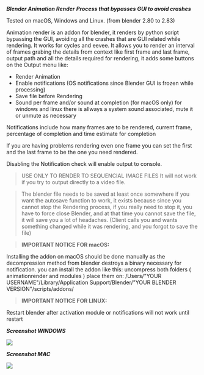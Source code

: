 ***Blender Animation Render***
***Process that bypasses GUI to avoid crashes***

Tested on macOS, Windows and Linux. (from blender 2.80 to 2.83)

Animation render is an addon for blender, it renders by python script bypassing the GUI, avoiding all the crashes that are GUI related while rendering. It works for cycles and eevee. It allows you to render an interval of frames grabing the details from context like first frame and last frame, output path and all the details required for rendering, it adds some buttons on the Output menu like:
- Render Animation
- Enable notifications (OS notifications since Blender GUI is frozen while processing)
- Save file before Rendering
- Sound per frame and/or sound at completion (for macOS only) for windows and linux there is allways a system sound associated, mute it or unmute as necessary

Notifications include how many frames are to be rendered, current frame, percentage of completion and time estimate for completion

If you are having problems rendering even one frame you can set the first and the last frame to be the one you need rendered.

Disabling the Notification check will enable output to console.

>USE ONLY TO RENDER TO SEQUENCIAL IMAGE FILES
It will not work if you try to output directly to a video file.

>The blender file needs to be saved at least once somewhere if you want the autosave function to work, it exists because since you cannot stop the Rendering process, if you really need to stop it, you have to force close Blender, and at that time you cannot save the file, it will save you a lot of headaches. (Client calls you and wants something changed while it was rendering, and you forgot to save the file)

>**IMPORTANT NOTICE FOR macOS:**

Installing the addon on macOS should be done manually as the decompression method from blender destroys a binary necessary for notification.
you can install the addon like this:
uncompress both folders ( animationrender and modules )
place them on:
/Users/"YOUR USERNAME"/Library/Application Support/Blender/"YOUR BLENDER VERSION"/scripts/addons/

>**IMPORTANT NOTICE FOR LINUX:**

Restart blender after activation module or notifications will not work until restart

***Screenshot WINDOWS***

![](https://raw.githubusercontent.com/thebadking/animationrender/master/screenshots/Screenshot.png)

***Screenshot MAC***

![](https://raw.githubusercontent.com/thebadking/animationrender/master/screenshots/screenshot_macOS.png)
